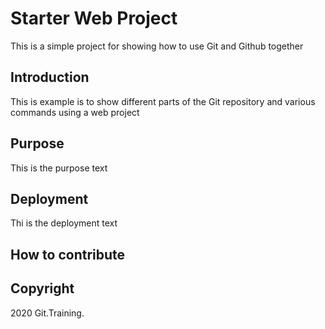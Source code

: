 # Starter Web Project

This is a simple project for showing how to use Git and Github together
 
## Introduction

This is example is to show different parts of the Git repository and various commands using a web project

## Purpose

This is the purpose text

## Deployment

Thi is the deployment text

## How to contribute

## Copyright

2020 Git.Training.
